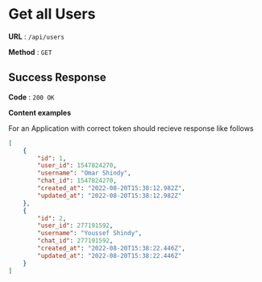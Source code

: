 # Get all Users

**URL** : `/api/users`

**Method** : `GET`

## Success Response

**Code** : `200 OK`

**Content examples**

For an Application with correct token should recieve response like follows

```json
[
    {
        "id": 1,
        "user_id": 1547824270,
        "username": "Omar Shindy",
        "chat_id": 1547824270,
        "created_at": "2022-08-20T15:38:12.982Z",
        "updated_at": "2022-08-20T15:38:12.982Z"
    },
    {
        "id": 2,
        "user_id": 277191592,
        "username": "Youssef Shindy",
        "chat_id": 277191592,
        "created_at": "2022-08-20T15:38:22.446Z",
        "updated_at": "2022-08-20T15:38:22.446Z"
    }
]
```